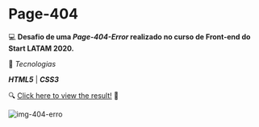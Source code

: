 # Page-404

💻 **Desafio de uma _Page-404-Error_ realizado no curso de Front-end do Start LATAM 2020.**

🚀 _Tecnologias_

**_HTML5_** | **_CSS3_**

:mag: [Click here to view the result!](https://page-404-error-2y9expnty.vercel.app/) :mag_right:

![img-404-erro](https://user-images.githubusercontent.com/66651329/95682719-2b69a380-0bbd-11eb-8439-d62da5235d08.JPG)
